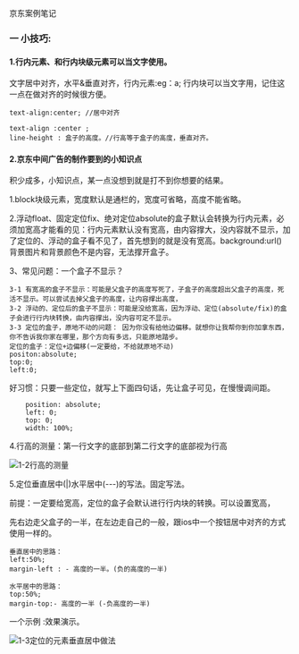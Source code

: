 京东案例笔记

### 一 小技巧:

#### 1.行内元素、和行内块级元素可以当文字使用。

文字居中对齐，水平&垂直对齐，行内元素:eg：a; 行内块可以当文字用，记住这一点在做对齐的时候很方便。

```
text-align:center; //居中对齐

text-align :center ;
line-height : 盒子的高度。//行高等于盒子的高度，垂直对齐。
```



#### 2.京东中间广告的制作要到的小知识点

积少成多，小知识点，某一点没想到就是打不到你想要的结果。

1.block块级元素，宽度默认是通栏的，宽度可省略，高度不能省略。

2.浮动float、固定定位fix、绝对定位absolute的盒子默认会转换为行内元素，必须加宽高才能看的见：行内元素默认没有宽高，由内容撑大，没内容就不显示，加了定位的、浮动的盒子看不见了，首先想到的就是没有宽高。background:url() 背景图片和背景颜色不是内容，无法撑开盒子。

3、常见问题：一个盒子不显示？

```
3-1 有宽高的盒子不显示：可能是父盒子的高度写死了，子盒子的高度超出父盒子的高度，死活不显示。可以尝试去掉父盒子的高度，让内容撑出高度，
3-2 浮动的、定位后的盒子不显示：可能是没给宽高，因为浮动、定位(absolute/fix)的盒子会进行行内块转换，由内容撑出，没内容可定不显示。
3-3 定位的盒子，原地不动的问题： 因为你没有给他边偏移。就想你让我帮你到你加拿东西，你不告诉我你家在哪里，那个方向有多远，只能原地踏步。
定位的盒子：定位+边偏移(一定要给，不给就原地不动)
positon:absolute;
top:0;
left:0;
```

好习惯：只要一些定位，就写上下面四句话，先让盒子可见，在慢慢调间距。

```
	position: absolute;
	left: 0;
	top: 0;
	width: 100%;
```

4.行高的测量：第一行文字的底部到第二行文字的底部视为行高

![1-2行高的测量](/Users/raobo/Desktop/HelloJS/1html&css/1CSS/images/1-2行高的测量.png)



5.定位垂直居中(|)水平居中(---)的写法。固定写法。

前提：一定要给宽高，定位的盒子会默认进行行内块的转换。可以设置宽高，

先右边走父盒子的一半，在左边走自己的一般，跟ios中一个按钮居中对齐的方式使用一样的。

```
垂直居中的思路：
left:50%;
margin-left : - 高度的一半。(负的高度的一半)

水平居中的思路：
top:50%;
margin-top:- 高度的一半 (-负高度的一半)
```

一个示例 :效果演示。

![1-3定位的元素垂直居中做法](/Users/raobo/Desktop/HelloJS/1html&css/1CSS/images/1-3定位的元素垂直居中做法.gif)